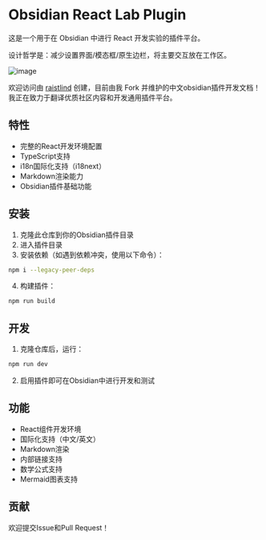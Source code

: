 # Obsidian React Lab Plugin

这是一个用于在 Obsidian 中进行 React 开发实验的插件平台。

设计哲学是：减少设置界面/模态框/原生边栏，将主要交互放在工作区。

![image](https://github.com/user-attachments/assets/c5c40a07-e2b7-4f2d-bc63-53f82bee1a77)

欢迎访问由 [raistlind](https://raistlind.github.io/obsidian-dev-docs-zh/) 创建，目前由我 Fork 并维护的中文obsidian插件开发文档！我正在致力于翻译优质社区内容和开发通用插件平台。

## 特性

- 完整的React开发环境配置
- TypeScript支持
- i18n国际化支持（i18next）
- Markdown渲染能力
- Obsidian插件基础功能

## 安装

1. 克隆此仓库到你的Obsidian插件目录
2. 进入插件目录
3. 安装依赖（如遇到依赖冲突，使用以下命令）：
```bash
npm i --legacy-peer-deps
```
4. 构建插件：
```bash
npm run build
```

## 开发

1. 克隆仓库后，运行：
```bash
npm run dev
```

2. 启用插件即可在Obsidian中进行开发和测试

## 功能

- React组件开发环境
- 国际化支持（中文/英文）
- Markdown渲染
- 内部链接支持
- 数学公式支持
- Mermaid图表支持

## 贡献

欢迎提交Issue和Pull Request！
